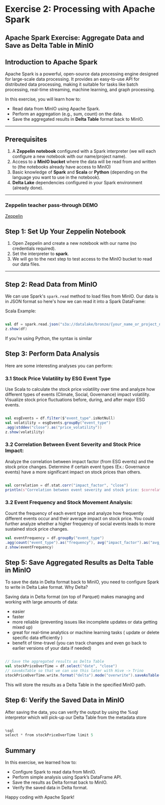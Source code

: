 # Exercise 2: Processing with Apache Spark

## Apache Spark Exercise: Aggregate Data and Save as Delta Table in MinIO

## Introduction to Apache Spark

Apache Spark is a powerful, open-source data processing engine designed for large-scale data processing.
It provides an easy-to-use API for distributed data processing, making it suitable for tasks like batch processing,
real-time streaming, machine learning, and graph processing.

In this exercise, you will learn how to:

- Read data from MinIO using Apache Spark.
- Perform an aggregation (e.g., sum, count) on the data.
- Save the aggregated results in **Delta Table** format back to MinIO.


---

## Prerequisites

1. A **Zeppelin notebook** configured with a Spark interpreter (we will each configure a new notebook with our name/project name).
2. Access to a **MinIO bucket** where the data will be read from and written to (the notebooks already have access to MinIO)
3. Basic knowledge of **Spark** and **Scala** or **Python** (depending on the language you want to use in the notebook).
4. **Delta Lake** dependencies configured in your Spark environment (already done).

---
### Zeppelin teacher pass-through DEMO
[Zeppelin](https://zeppelin.dev1.kubelake.com)


## Step 1: Set Up Your Zeppelin Notebook

1. Open Zeppelin and create a new notebook with our name (no credentials required).
2. Set the interpreter to **spark**.
3. We will go to the next step to test access to the MinIO bucket to read our data files.

---

## Step 2: Read Data from MinIO

We can use Spark's `spark.read` method to load files from MinIO. 
Our data is in JSON format so here's how we can read it into a Spark DataFrame:

Scala Example:

```scala

val df = spark.read.json("s3a://datalake/bronze/{your_name_or_project_name}/2024-10-15/*")
z.show(df)
```
If you're using Python, the syntax is similar

## Step 3: Perform Data Analysis

Here are some interesting analyses you can perform:
### 3.1 Stock Price Volatility by ESG Event Type
Use Scala to calculate the stock price volatility over time and analyze how different types of events (Climate, Social, Governance) impact volatility.
Visualize stock price fluctuations before, during, and after major ESG events.

```scala

val esgEvents = df.filter($"event_type".isNotNull)
val volatility = esgEvents.groupBy("event_type")
.agg(stddev("close").as("price_volatility"))
z.show(volatility)
```

### 3.2  Correlation Between Event Severity and Stock Price Impact:

Analyze the correlation between impact factor (from ESG events) and the stock price changes.
Determine if certain event types (Ex.: Governance events) have a more significant impact on stock prices than others.

``` scala

val correlation = df.stat.corr("impact_factor", "close")
println(s"Correlation between event severity and stock price: $correlation")
```
### 3.2 Event Frequency and Stock Movement Analysis:

Count the frequency of each event type and analyze how frequently different events occur and their average impact on stock price.
You could further analyze whether a higher frequency of social events leads to more sustained stock price changes.

``` scala
val eventFrequency = df.groupBy("event_type")
.agg(count("event_type").as("frequency"), avg("impact_factor").as("avg_impact"))
z.show(eventFrequency)
```

## Step 5: Save Aggregated Results as Delta Table in MinIO

To save the data in Delta format back to MinIO, you need to configure Spark to write in Delta Lake format.
Why Delta?

Saving data in Delta format (on top of Parquet)  makes managing and working with large amounts of data: 

- easier
- faster
- more reliable (preventing issues like incomplete updates or data getting mixed up)
- great for real-time analytics or machine learning tasks ( update or delete specific data efficiently )
- benefit of time-travel (you can track changes and even go back to earlier versions of your data if needed)


``` scala

// Save the aggregated results as Delta Table
val stockPriceOverTime = df.select("date", "close")
// saveAsTable so that we can use this later with Hive -> Trino
stockPriceOverTime.write.format("delta").mode("overwrite").saveAsTable("stockPriceOverTime")
```

This will store the results as a Delta Table in the specified MinIO path.


## Step 6: Verify the Saved Data in MinIO

After saving the data, you can verify the output by using the %sql interpretor which will pick-up our Delta Table from
the metadata store
``` scala

%sql
select * from stockPriceOverTime limit 5
```


## Summary

In this exercise, we learned how to:

- Configure Spark to read data from MinIO. 
- Perform simple analysis using Spark’s DataFrame API.
- Save the results as Delta format back to MinIO.
- Verify the saved data in Delta format.

Happy coding with Apache Spark!
